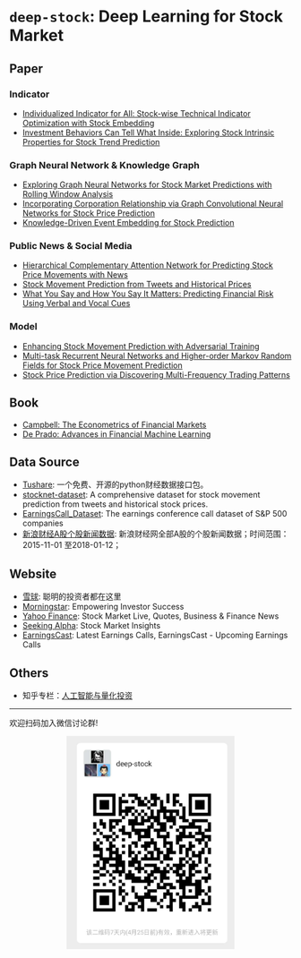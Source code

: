 # `deep-stock`: Deep Learning for Stock Market

## Paper
### Indicator
* [Individualized Indicator for All: Stock-wise Technical Indicator
Optimization with Stock Embedding](https://www.kdd.org/kdd2019/accepted-papers/view/individualized-indicator-for-all-stock-wise-technical-indicator-optimizatio)
* [Investment Behaviors Can Tell What Inside: Exploring Stock
Intrinsic Properties for Stock Trend Prediction](https://www.kdd.org/kdd2019/accepted-papers/view/investment-behaviors-can-tell-what-inside-exploring-stock-intrinsic-propert)

### Graph Neural Network & Knowledge Graph
* [Exploring Graph Neural Networks for Stock Market Predictions with Rolling Window Analysis](https://arxiv.org/abs/1909.10660)
* [Incorporating Corporation Relationship via Graph Convolutional Neural Networks for Stock Price Prediction](https://dl.acm.org/doi/pdf/10.1145/3269206.3269269)
* [Knowledge-Driven Event Embedding for Stock Prediction](https://www.aclweb.org/anthology/C16-1201)

### Public News & Social Media
* [Hierarchical Complementary Attention Network for Predicting Stock Price Movements with News](https://dl.acm.org/doi/pdf/10.1145/3269206.3269286)
* [Stock Movement Prediction from Tweets and Historical Prices](https://www.aclweb.org/anthology/P18-1183)
* [What You Say and How You Say It Matters: Predicting Financial Risk Using Verbal and Vocal Cues](https://www.aclweb.org/anthology/P19-1038)

### Model
* [Enhancing Stock Movement Prediction with Adversarial Training](https://www.ijcai.org/Proceedings/2019/0810.pdf)
* [Multi-task Recurrent Neural Networks and Higher-order Markov Random Fields for Stock Price Movement Prediction](https://www.kdd.org/kdd2019/accepted-papers/view/multi-task-recurrent-neural-network-and-higher-order-markov-random-fields-f)
* [Stock Price Prediction via Discovering Multi-Frequency Trading Patterns](http://www.eecs.ucf.edu/~gqi/publications/kdd2017_stock.pdf)


## Book
* [Campbell: The Econometrics of Financial Markets](https://link.zhihu.com/?target=https%3A//item.jd.com/1107212917.html)
* [De Prado: Advances in Financial Machine Learning](https://link.zhihu.com/?target=https%3A//item.jd.com/39205783211.html)


## Data Source
* [Tushare](http://tushare.org/): 一个免费、开源的python财经数据接口包。
* [stocknet-dataset](https://github.com/yumoxu/stocknet-dataset): A comprehensive dataset for stock movement prediction from tweets and historical stock prices.
* [EarningsCall_Dataset](https://github.com/GeminiLn/EarningsCall_Dataset): The earnings conference call dataset of S&P 500 companies
* [新浪财经A股个股新闻数据](https://opendata.pku.edu.cn/dataset.xhtml?persistentId=doi:10.18170/DVN/NL8XVL): 新浪财经网全部A股的个股新闻数据；时间范围：2015-11-01 至2018-01-12；

## Website
* [雪球](https://xueqiu.com/): 聪明的投资者都在这里
* [Morningstar](https://www.morningstar.com/): Empowering Investor Success
* [Yahoo Finance](http://finance.yahoo.com/): Stock Market Live, Quotes, Business & Finance News
* [Seeking Alpha](https://seekingalpha.com/): Stock Market Insights
* [EarningsCast](https://earningscast.com/): Latest Earnings Calls, EarningsCast - Upcoming Earnings Calls

## Others
* 知乎专栏：[人工智能与量化投资](https://zhuanlan.zhihu.com/intro-to-quant)

---

欢迎扫码加入微信讨论群!

<div  align="center">
<img src="./WeChat.jpg" width="300" alt="图片名称" align=center/>
</div>